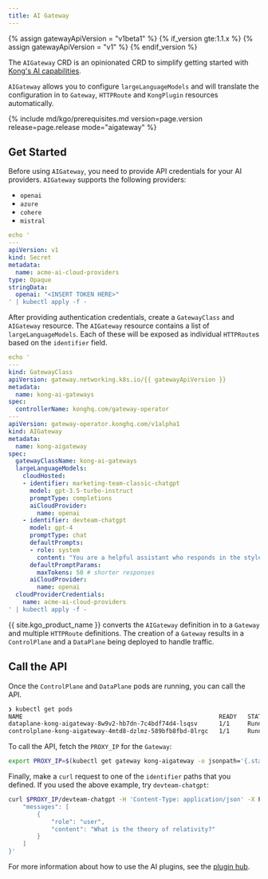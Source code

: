 ```yaml
---
title: AI Gateway
---
```


{% assign gatewayApiVersion = "v1beta1" %}
{% if_version gte:1.1.x %}
{% assign gatewayApiVersion = "v1" %}
{% endif_version %}

The `AIGateway` CRD is an opinionated CRD to simplify getting started with [Kong's AI capabilities](https://konghq.com/products/kong-ai-gateway).

`AIGateway` allows you to configure `largeLanguageModels` and will translate the configuration in to `Gateway`, `HTTPRoute` and `KongPlugin` resources automatically. 

{% include md/kgo/prerequisites.md version=page.version release=page.release mode="aigateway" %}

## Get Started

Before using `AIGateway`, you need to provide API credentials for your AI providers. `AIGateway` supports the following providers:

* `openai`
* `azure`
* `cohere`
* `mistral`

```yaml
echo '
---
apiVersion: v1
kind: Secret
metadata:
  name: acme-ai-cloud-providers
type: Opaque
stringData:
  openai: "<INSERT TOKEN HERE>"
' | kubectl apply -f -
```

After providing authentication credentials, create a `GatewayClass` and `AIGateway` resource. The `AIGateway` resource contains a list of `largeLanguageModels`. Each of these will be exposed as individual `HTTPRoute`s based on the `identifier` field.

```yaml
echo '
---
kind: GatewayClass
apiVersion: gateway.networking.k8s.io/{{ gatewayApiVersion }}
metadata:
  name: kong-ai-gateways
spec:
  controllerName: konghq.com/gateway-operator
---
apiVersion: gateway-operator.konghq.com/v1alpha1
kind: AIGateway
metadata:
  name: kong-aigateway
spec:
  gatewayClassName: kong-ai-gateways
  largeLanguageModels:
    cloudHosted:
    - identifier: marketing-team-classic-chatgpt
      model: gpt-3.5-turbo-instruct
      promptType: completions
      aiCloudProvider:
        name: openai
    - identifier: devteam-chatgpt
      model: gpt-4
      promptType: chat
      defaultPrompts:
      - role: system
        content: "You are a helpful assistant who responds in the style of Sherlock Holmes."
      defaultPromptParams:
        maxTokens: 50 # shorter responses
      aiCloudProvider:
        name: openai
  cloudProviderCredentials:
    name: acme-ai-cloud-providers
' | kubectl apply -f -
```

{{ site.kgo_product_name }} converts the `AIGateway` definition in to a `Gateway` and multiple `HTTPRoute` definitions. The creation of a `Gateway` results in a `ControlPlane` and a `DataPlane` being deployed to handle traffic.

## Call the API

Once the `ControlPlane` and `DataPlane` pods are running, you can call the API.

```bash
❯ kubectl get pods
NAME                                                       READY   STATUS    RESTARTS   AGE
dataplane-kong-aigateway-8w9v2-hb7dn-7c4bdf74d4-lsqsv      1/1     Running   0          12m
controlplane-kong-aigateway-4mtd8-dzlmz-589bfb8fbd-8lrgc   1/1     Running   0          12m
```

To call the API, fetch the `PROXY_IP` for the `Gateway`:

```bash
export PROXY_IP=$(kubectl get gateway kong-aigateway -o jsonpath='{.status.addresses[0].value}')
```

Finally, make a `curl` request to one of the `identifier` paths that you defined. If you used the above example, try `devteam-chatgpt`:

```bash
curl $PROXY_IP/devteam-chatgpt -H 'Content-Type: application/json' -X POST -d '{
    "messages": [
        {
            "role": "user",
            "content": "What is the theory of relativity?"
        }
    ]
}'
```

For more information about how to use the AI plugins, see the [plugin hub](/hub/kong-inc/ai-proxy/#input-formats).
